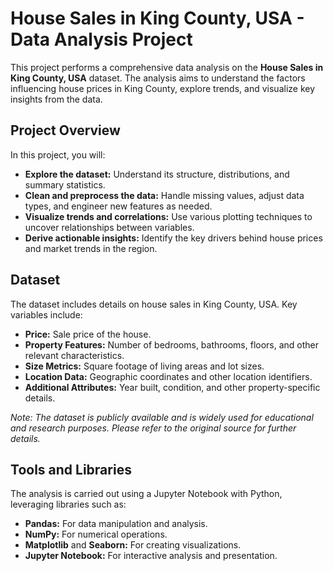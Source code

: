 # House Sales in King County, USA - Data Analysis Project

This project performs a comprehensive data analysis on the **House Sales in King County, USA** dataset. The analysis aims to understand the factors influencing house prices in King County, explore trends, and visualize key insights from the data.

## Project Overview

In this project, you will:
- **Explore the dataset:** Understand its structure, distributions, and summary statistics.
- **Clean and preprocess the data:** Handle missing values, adjust data types, and engineer new features as needed.
- **Visualize trends and correlations:** Use various plotting techniques to uncover relationships between variables.
- **Derive actionable insights:** Identify the key drivers behind house prices and market trends in the region.

## Dataset

The dataset includes details on house sales in King County, USA. Key variables include:
- **Price:** Sale price of the house.
- **Property Features:** Number of bedrooms, bathrooms, floors, and other relevant characteristics.
- **Size Metrics:** Square footage of living areas and lot sizes.
- **Location Data:** Geographic coordinates and other location identifiers.
- **Additional Attributes:** Year built, condition, and other property-specific details.

*Note: The dataset is publicly available and is widely used for educational and research purposes. Please refer to the original source for further details.*

## Tools and Libraries

The analysis is carried out using a Jupyter Notebook with Python, leveraging libraries such as:
- **Pandas:** For data manipulation and analysis.
- **NumPy:** For numerical operations.
- **Matplotlib** and **Seaborn:** For creating visualizations.
- **Jupyter Notebook:** For interactive analysis and presentation.
